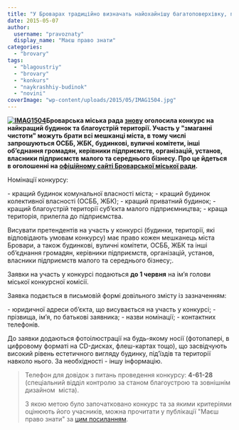```yaml
---
title: "У Броварах традиційно визначать найохайнішу багатоповерхівку, приватний будинок та підприємство"
date: 2015-05-07
author: 
  username: "pravoznaty"
  display_name: "Маєш право знати"
categories: 
  - "brovary"
tags: 
  - "blagoustriy"
  - "brovary"
  - "konkurs"
  - "naykrashhiy-budinok"
  - "novini"
coverImage: "wp-content/uploads/2015/05/IMAG1504.jpg"
---
```


**[![IMAG1504](https://mpz.brovary.org/wp-content/uploads/2015/05/IMAG1504.jpg)](https://mpz.brovary.org/wp-content/uploads/2015/05/IMAG1504.jpg)Броварська міська рада [знову](https://mpz.brovary.org/brovarchan-zaohochuyut-pratsyuvati-zamist-zhekiv-shlyahom-provedennya-konkursu-na-krashhiy-budinok/) оголосила конкурс на найкращий будинок та благоустрій території. Участь у "змаганні чистоти" можуть брати всі мешканці міста, в тому числі запрошуються ОСББ, ЖБК, будинкові, вуличні комітети, інші об’єднання громадян, керівники підприємств, організацій, установ, власники підприємств малого та середнього бізнесу. Про це йдеться в оголошенні на [офіційному сайті Броварської міської ради](http://www.brovary.kiev.ua/do-uvagi-meshkants%D1%96v-m%D1%96sta-brovari-takozh-budinkovikh-vulichnikh-kom%D1%96tet%D1%96v-osbb-zhbk-ta-%D1%96nshikh-ob%E2%80%99%D1%94).**

Номінації конкурсу:

\- кращий будинок комунальної власності міста; - кращий будинок колективної власності (ОСББ, ЖБК); - кращий приватний будинок; - кращий благоустрій території суб’єкта малого підприємництва; - краща територія, прилегла до підприємства.

Висувати претендентів на участь у конкурсі (будинки, території, які відповідають умовам конкурсу) має право кожен мешканець міста Бровари, а також будинкові, вуличні комітети, ОСББ, ЖБК та інші об’єднання громадян, керівники підприємств, організацій, установ, власники підприємств малого та середнього бізнесу;.

Заявки на участь у конкурсі подаються **до 1 червня** на ім’я голови міської конкурсної комісії.

Заявка подається в письмовій формі довільного змісту із зазначенням:

\- юридичної адреси об’єкта, що висувається на участь у конкурсі; - прізвища, ім’я, по батькові заявника; - назви номінації; - контактних телефонів.

До заявки додаються фотоілюстрації на будь-якому носії (фотопапері, в цифровому форматі на СD-дисках, флеш-картах тощо), що засвідчують високий рівень естетичного вигляду будинку, під’їздів та території навколо нього. За необхідності - іншу інформацію.

> Телефон для довідок з питань проведення конкурсу: **4-61-28** (спеціальний відділ контролю за станом благоустрою та зовнішнім дизайном  міста).
> 
> З якою метою було започатковано конкурс та за якими критеріями оцінюють його учасників, можна прочитати у публікації "Маєш право знати" за [цим посиланням](https://mpz.brovary.org/brovarchan-zaohochuyut-pratsyuvati-zamist-zhekiv-shlyahom-provedennya-konkursu-na-krashhiy-budinok/).

